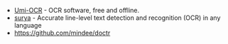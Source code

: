 - [Umi-OCR](https://github.com/hiroi-sora/Umi-OCR) - OCR software, free and offline.
- [surya](https://github.com/VikParuchuri/surya) - Accurate line-level text detection and recognition (OCR) in any language
- https://github.com/mindee/doctr

